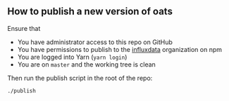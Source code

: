 ## How to publish a new version of oats

Ensure that 

- You have administrator access to this repo on GitHub
- You have permissions to publish to the [influxdata](https://www.npmjs.com/org/influxdata) organization on npm
- You are logged into Yarn (`yarn login`)
- You are on `master` and the working tree is clean

Then run the publish script in the root of the repo:

```
./publish
```
